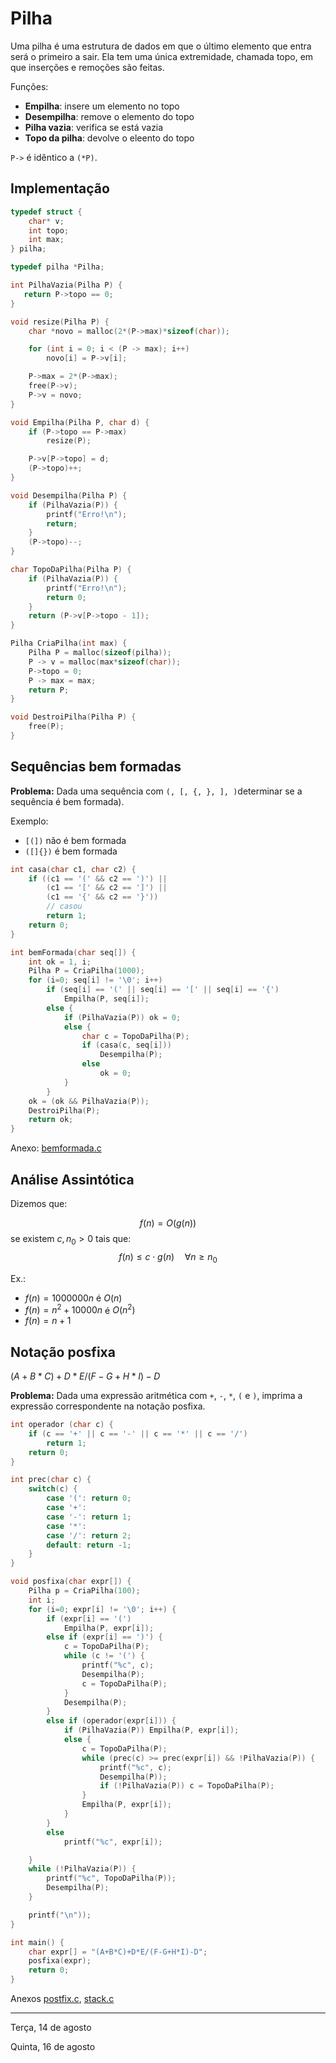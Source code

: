 # Pilha

Uma pilha é uma estrutura de dados em que o último elemento que entra será o primeiro a sair. Ela tem uma única extremidade, chamada topo, em que inserções e remoções são feitas.

Funções:

- **Empilha**: insere um elemento no topo
- **Desempilha**: remove o elemento do topo
- **Pilha vazia**: verifica se está vazia
- **Topo da pilha**: devolve o eleento do topo

 `P->` é idêntico a `(*P)`.

## Implementação

```c
typedef struct {
    char* v;
    int topo;
    int max;
} pilha;

typedef pilha *Pilha;

int PilhaVazia(Pilha P) {
   return P->topo == 0;
}

void resize(Pilha P) {
    char *novo = malloc(2*(P->max)*sizeof(char));

    for (int i = 0; i < (P -> max); i++)
        novo[i] = P->v[i];

    P->max = 2*(P->max);
    free(P->v);
    P->v = novo;
}

void Empilha(Pilha P, char d) {
    if (P->topo == P->max)
        resize(P);

    P->v[P->topo] = d;
    (P->topo)++;
}

void Desempilha(Pilha P) {
    if (PilhaVazia(P)) {
        printf("Erro!\n");
        return;
    }
    (P->topo)--;
}

char TopoDaPilha(Pilha P) {
    if (PilhaVazia(P)) {
        printf("Erro!\n");
        return 0;
    }
    return (P->v[P->topo - 1]);
}

Pilha CriaPilha(int max) {
    Pilha P = malloc(sizeof(pilha));
    P -> v = malloc(max*sizeof(char));
    P->topo = 0;
    P -> max = max;
    return P;
}

void DestroiPilha(Pilha P) {
    free(P);
}
```

## Sequências bem formadas

**Problema:** Dada uma sequência com `(, [, {, }, ], )`determinar se a sequência é bem formada).

Exemplo:

- `[(])` não é bem formada
- `([]{})` é bem formada

```C
int casa(char c1, char c2) {
    if ((c1 == '(' && c2 == ')') ||
        (c1 == '[' && c2 == ']') ||
        (c1 == '{' && c2 == '}'))
        // casou
        return 1;
    return 0;
}

int bemFormada(char seq[]) {
    int ok = 1, i;
    Pilha P = CriaPilha(1000);
    for (i=0; seq[i] != '\0'; i++)
        if (seq[i] == '(' || seq[i] == '[' || seq[i] == '{')
            Empilha(P, seq[i]);
        else {
            if (PilhaVazia(P)) ok = 0;
            else {
                char c = TopoDaPilha(P);
                if (casa(c, seq[i]))
                    Desempilha(P);
                else
                    ok = 0;
            }
        }
    ok = (ok && PilhaVazia(P));
    DestroiPilha(P);
    return ok;
}
```

Anexo: [bemformada.c](../_static/bemformada.c)

## Análise Assintótica

Dizemos que:

$$
f(n)=O(g(n))
$$
se existem $c, n_0 > 0$ tais que:
$$
f(n) \le c\cdot g(n) \quad \forall n \ge n_0
$$

Ex.:
- $f(n) = 1000000n$ é $O(n)$
- $f(n) = n^2 + 10000n$ é $O(n^2)$
- $f(n) = n + 1$



## Notação posfixa

$(A + B * C) + D * E / (F - G + H * I) - D$

**Problema:** Dada uma expressão aritmética com `+`, `-`, `*`, `(` e `)`, imprima a expressão correspondente na notação posfixa.

```C
int operador (char c) {
    if (c == '+' || c == '-' || c == '*' || c == '/')
        return 1;
    return 0;
}

int prec(char c) {
    switch(c) {
        case '(': return 0;
        case '+':
        case '-': return 1;
        case '*':
        case '/': return 2;
        default: return -1;
    }
}

void posfixa(char expr[]) {
    Pilha p = CriaPilha(100);
    int i;
    for (i=0; expr[i] != '\0'; i++) {
        if (expr[i] == '(')
            Empilha(P, expr[i]);
        else if (expr[i] == ')') {
            c = TopoDaPilha(P);
            while (c != '(') {
                printf("%c", c);
                Desempilha(P);
                c = TopoDaPilha(P);
            }
            Desempilha(P);
        }
        else if (operador(expr[i])) {
            if (PilhaVazia(P)) Empilha(P, expr[i]);
            else {
                c = TopoDaPilha(P);
                while (prec(c) >= prec(expr[i]) && !PilhaVazia(P)) {
                    printf("%c", c);
                    Desempilha(P));
                    if (!PilhaVazia(P)) c = TopoDaPilha(P);
                }
                Empilha(P, expr[i]);
            }
        }
        else
            printf("%c", expr[i]);

    }
    while (!PilhaVazia(P)) {
        printf("%c", TopoDaPilha(P));
        Desempilha(P);
    }

    printf("\n"));
}

int main() {
    char expr[] = "(A+B*C)+D*E/(F-G+H*I)-D";
    posfixa(expr);
    return 0;
}
```

Anexos [postfix.c](../_static/postfix.c), [stack.c](../_static/stack.c)

------

Terça, 14 de agosto

Quinta, 16 de agosto